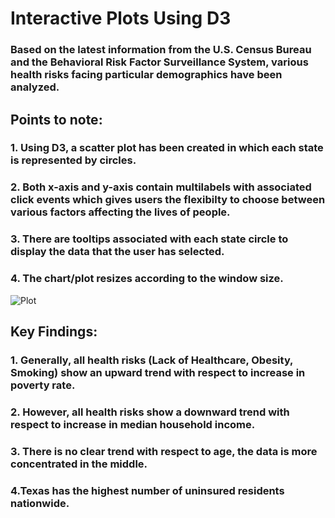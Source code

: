 # Interactive Plots Using D3

### Based on the latest information from the U.S. Census Bureau and the Behavioral Risk Factor Surveillance System, various health risks facing particular demographics have been analyzed.
## Points to note:
### 1. Using D3, a scatter plot has been created in which each state is represented by circles.
### 2. Both x-axis and y-axis contain multilabels with associated click events which gives users the flexibilty to choose between various factors affecting the lives of people.
### 3. There are tooltips associated with each state circle to display the data that the user has selected.
### 4. The chart/plot resizes according to the window size.


![Plot](Images/InteractivePlot.gif)


## Key Findings:
### 1. Generally, all health risks (Lack of Healthcare, Obesity, Smoking) show an upward trend with respect to increase in poverty rate.
### 2. However, all health risks show a downward trend with respect to increase in median household income.
### 3. There is no clear trend with respect to age, the data is more concentrated in the middle.
### 4.Texas has the highest number of uninsured residents nationwide.


